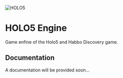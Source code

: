 ![HOLO5](https://client.holo5.co/holo-logo.99959bf5.png)
# HOLO5 Engine

Game enfine of the Holo5 and Habbo Discovery game.

## Documentation
A documentation will be provided soon...
